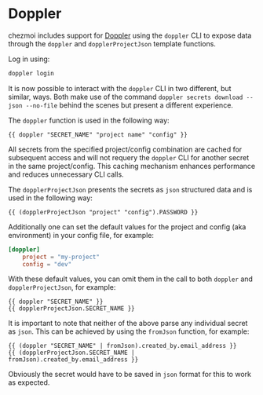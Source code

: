 # Doppler

chezmoi includes support for [Doppler](https://www.doppler.com) using the
`doppler` CLI to expose data through the `doppler` and `dopplerProjectJson`
template functions.

Log in using:

```sh
doppler login
```

It is now possible to interact with the `doppler` CLI in two different, but
similar, ways. Both make use of the command `doppler secrets download --json
--no-file` behind the scenes but present a different experience.

The `doppler` function is used in the following way:

```text
{{ doppler "SECRET_NAME" "project name" "config" }}
```

All secrets from the specified project/config combination are cached for
subsequent access and will not requery the `doppler` CLI for another secret in
the same project/config. This caching mechanism enhances performance and reduces
unnecessary CLI calls.

The `dopplerProjectJson` presents the secrets as `json` structured data and is
used in the following way:

```text
{{ (dopplerProjectJson "project" "config").PASSWORD }}
```

Additionally one can set the default values for the project and config (aka
environment) in your config file, for example:

```toml title="~/.config/chezmoi/chezmoi.toml"
[doppler]
    project = "my-project"
    config = "dev"
```

With these default values, you can omit them in the call to both `doppler` and
`dopplerProjectJson`, for example:

```text
{{ doppler "SECRET_NAME" }}
{{ dopplerProjectJson.SECRET_NAME }}
```

It is important to note that neither of the above parse any individual secret as
`json`. This can be achieved by using the `fromJson` function, for example:

```text
{{ (doppler "SECRET_NAME" | fromJson).created_by.email_address }}
{{ (dopplerProjectJson.SECRET_NAME | fromJson).created_by.email_address }}
```

Obviously the secret would have to be saved in `json` format for this to work as
expected.
